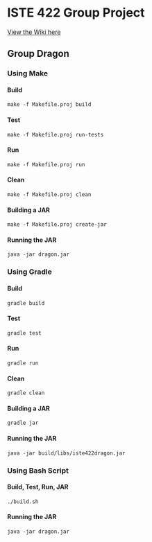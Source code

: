 # ISTE 422 Group Project
[View the Wiki here](https://github.com/Lucas-Kohorst/rit-iste422-project/wiki)

## Group Dragon

### Using Make
#### Build
``` make -f Makefile.proj build ```

#### Test
``` make -f Makefile.proj run-tests ```

#### Run
``` make -f Makefile.proj run ```

#### Clean
``` make -f Makefile.proj clean ```

#### Building a JAR
``` make -f Makefile.proj create-jar ```

#### Running the JAR
``` java -jar dragon.jar ```

### Using Gradle
#### Build
``` gradle build ```

#### Test
``` gradle test ```

#### Run
``` gradle run ```

#### Clean
``` gradle clean ```

#### Building a JAR
``` gradle jar ```

#### Running the JAR
``` java -jar build/libs/iste422dragon.jar ```

### Using Bash Script
#### Build, Test, Run, JAR
``` ./build.sh ```

#### Running the JAR
``` java -jar dragon.jar ```

